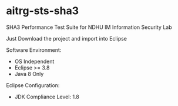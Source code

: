 # aitrg-sts-sha3
SHA3 Performance Test Suite for NDHU IM Information Security Lab

Just Download the project and import into Eclipse

Software Environment:
  - OS Independent
  - Eclipse >= 3.8
  - Java 8 Only

Eclipse Configuration:
  - JDK Compliance Level: 1.8
